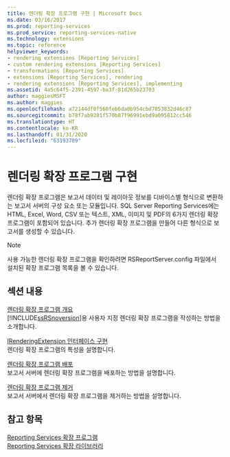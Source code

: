 ```yaml
---
title: 렌더링 확장 프로그램 구현 | Microsoft Docs
ms.date: 03/16/2017
ms.prod: reporting-services
ms.prod_service: reporting-services-native
ms.technology: extensions
ms.topic: reference
helpviewer_keywords:
- rendering extensions [Reporting Services]
- custom rendering extensions [Reporting Services]
- transformations [Reporting Services]
- extensions [Reporting Services], rendering
- rendering extensions [Reporting Services], implementing
ms.assetid: 4a5c64f5-2391-4597-ba3f-81d265b23703
author: maggiesMSFT
ms.author: maggies
ms.openlocfilehash: a72144df0f560feb6da0b954cbd7053832d46c87
ms.sourcegitcommit: b78f7ab9281f570b87f96991ebd9a095812cc546
ms.translationtype: HT
ms.contentlocale: ko-KR
ms.lasthandoff: 01/31/2020
ms.locfileid: "63193709"
---
```

# <a name="implementing-a-rendering-extension"></a>렌더링 확장 프로그램 구현
  렌더링 확장 프로그램은 보고서 데이터 및 레이아웃 정보를 디바이스별 형식으로 변환하는 보고서 서버의 구성 요소 또는 모듈입니다. SQL Server Reporting Services에는 HTML, Excel, Word, CSV 또는 텍스트, XML, 이미지 및 PDF의 6가지 렌더링 확장 프로그램이 포함되어 있습니다. 추가 렌더링 확장 프로그램을 만들어 다른 형식으로 보고서를 생성할 수 있습니다.  
  
> [!NOTE]  
>  사용 가능한 렌더링 확장 프로그램을 확인하려면 RSReportServer.config 파일에서 설치된 확장 프로그램 목록을 볼 수 있습니다.  
  
## <a name="in-this-section"></a>섹션 내용  
 [렌더링 확장 프로그램 개요](../../../reporting-services/extensions/rendering-extension/rendering-extensions-overview.md)  
 [!INCLUDE[ssRSnoversion](../../../includes/ssrsnoversion-md.md)]용 사용자 지정 렌더링 확장 프로그램을 작성하는 방법을 소개합니다.  
  
 [IRenderingExtension 인터페이스 구현](../../../reporting-services/extensions/rendering-extension/implementing-the-irenderingextension-interface.md)  
 렌더링 확장 프로그램의 특성을 설명합니다.  
  
 [렌더링 확장 프로그램 배포](../../../reporting-services/extensions/rendering-extension/deploying-a-rendering-extension.md)  
 보고서 서버에 렌더링 확장 프로그램을 배포하는 방법을 설명합니다.  
  
 [렌더링 확장 프로그램 제거](../../../reporting-services/extensions/rendering-extension/removing-a-rendering-extension.md)  
 보고서 서버에서 렌더링 확장 프로그램을 제거하는 방법을 설명합니다.  
  
## <a name="see-also"></a>참고 항목  
 [Reporting Services 확장 프로그램](../../../reporting-services/extensions/reporting-services-extensions.md)   
 [Reporting Services 확장 라이브러리](../../../reporting-services/extensions/reporting-services-extension-library.md)  
  
  
